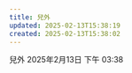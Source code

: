 ```yaml
---
title: 兒外
updated: 2025-02-13T15:38:19
created: 2025-02-13T15:38:02
---
```


兒外
2025年2月13日
下午 03:38
